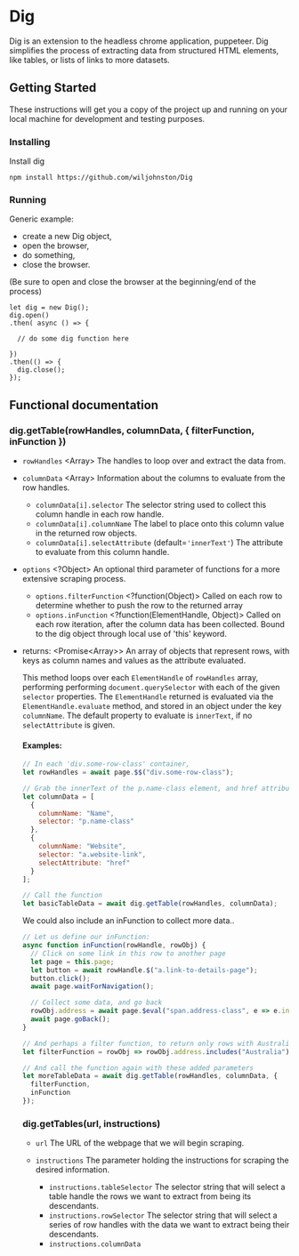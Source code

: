 # Dig

Dig is an extension to the headless chrome application, puppeteer. Dig simplifies the process of extracting data from structured HTML elements, like tables, or lists of links to more datasets.

## Getting Started

These instructions will get you a copy of the project up and running on your local machine for development and testing purposes.

### Installing

Install dig

```
npm install https://github.com/wiljohnston/Dig
```

### Running

Generic example:

- create a new Dig object,
- open the browser,
- do something,
- close the browser.

(Be sure to open and close the browser at the beginning/end of the process)

```
let dig = new Dig();
dig.open()
.then( async () => {

  // do some dig function here

})
.then(() => {
  dig.close();
});
```

## Functional documentation

### dig.getTable(rowHandles, columnData, { filterFunction, inFunction })

- `rowHandles` <Array<ElementHandle>> The handles to loop over and extract the data from.
- `columnData` <Array<ColumnObject>> Information about the columns to evaluate from the row handles.
  - `columnData[i].selector` <string> The selector string used to collect this column handle in each row handle.
  - `columnData[i].columnName` <string> The label to place onto this column value in the returned row objects.
  - `columnData[i].selectAttribute` <string> (default=`'innerText'`) The attribute to evaluate from this column handle.
- `options` <?Object> An optional third parameter of functions for a more extensive scraping process.

  - `options.filterFunction` <?function(Object)> Called on each row to determine whether to push the row to the returned array
  - `options.inFunction` <?function(ElementHandle, Object)> Called on each row iteration, after the column data has been collected. Bound to the dig object through local use of 'this' keyword.

- returns: <Promise<Array<Object>>> An array of objects that represent rows, with keys as column names and values as the attribute evaluated.

This method loops over each `ElementHandle` of `rowHandles` array, performing performing `document.querySelector` with each of the given `selector` properties. The `ElementHandle` returned is evaluated via the `ElementHandle.evaluate` method, and stored in an object under the key `columnName`. The default property to evaluate is `innerText`, if no `selectAttribute` is given.

#### Examples:

```js
// In each 'div.some-row-class' container,
let rowHandles = await page.$$("div.some-row-class");

// Grab the innerText of the p.name-class element, and href attribute addresses of each a.website-link element
let columnData = [
  {
    columnName: "Name",
    selector: "p.name-class"
  },
  {
    columnName: "Website",
    selector: "a.website-link",
    selectAttribute: "href"
  }
];

// Call the function
let basicTableData = await dig.getTable(rowHandles, columnData);
```

We could also include an inFunction to collect more data..

```js
// Let us define our inFunction:
async function inFunction(rowHandle, rowObj) {
  // Click on some link in this row to another page
  let page = this.page;
  let button = await rowHandle.$("a.link-to-details-page");
  button.click();
  await page.waitForNavigation();

  // Collect some data, and go back
  rowObj.address = await page.$eval("span.address-class", e => e.innerText);
  await page.goBack();
}

// And perhaps a filter function, to return only rows with Australian addresses
let filterFunction = rowObj => rowObj.address.includes("Australia");

// And call the function again with these added parameters
let moreTableData = await dig.getTable(rowHandles, columnData, {
  filterFunction,
  inFunction
});
```

### dig.getTables(url, instructions)

- `url` <string> The URL of the webpage that we will begin scraping.
- `instructions` <Object> The parameter holding the instructions for scraping the desired information.

  - `instructions.tableSelector` <string> The selector string that will select a table handle the rows we want to extract from being its descendants.
  - `instructions.rowSelector` <string> The selector string that will select a series of row handles with the data we want to extract being their descendants.
  - `instructions.columnData` <Object> Information about the columns to evaluate from the row handles.
  - `instructions.nextPageSelector` <?string> The selector string that will return the handle to the link to navigate to the next page/SERP.
  - `instructions.preFunction` <?function(page)> A function executed before scraping begins, used to prepare the webpage in some way. Bound to the dig object through local use of 'this' keyword.
  - `instructions.inFunction` <?function(ElementHandle, Object)> Passed down to getTable and called on each row iteration, after the column data has been collected. Bound to the dig object through local use of 'this' keyword.
  - `instructions.rowFilterFunction` <?function(Object)> Passed down to getTable and called on each object of collected row data, in order to determine whether that row should be pushed to the returned array.

- returns: <Promise<Array<{Object}>>> An array of objects that represent the selected rows, with column names as keys and the attribute evaluated as the object values. The array is the results of the `getTable` calls for each SERP/page concatenated.

This method firstly navigates to the given `url`, and performs the given `preFunction` (if defined). It then calls the `getTable` function on each SERP, passing down the `inFunction` and `preFunction`, and scrolling through the pages by clicking the `nextPageSelector` element (until it is no longer selectable). The output of the `getTable` function is concatenated into one array, which is returned.

####Examples:

In the following example, we scroll through the pages of somewebsite.com by clicking on the `button.next-page` element, selecting each row from the `.searchResultTable tbody` table, and collecting the 'Name' and 'Business' columm data with the `td:nth-child` selectors.

```js
let url = "somewebsite.com";

let instructions = {
  tableSelector: ".searchResultTable tbody",

  rowSelector: "tr",

  columnData: [
    {
      columnName: "Given Name",
      selector: "td:nth-child(1)"
    },
    {
      columnName: "Family Name",
      selector: "td:nth-child(2)"
    },
    {
      columnName: "Business",
      selector: "td:nth-child(3)"
    }
  ],

  nextPageSelector: "button.next-page"
};

let results = await dig.getTables(url, instructions);
```

We could also include a preFunction, to search for the data we will collect..

```js
// Select the search input, click on it, and search for 'Australia'
let ourPrefunction = async (page, browser) => {
  let textInput = await page.$("input.search-input");
  await textInputIcon.click();
  await page.keyboard.type("Australia");
};

// Now add this to our instructions object, and call the function again
instructions.preFunction = ourPrefunction;
let results = await dig.getTables(url, instructions);

};
We can also add filterFunction and inFunction callbacks to be passed down to `getTable`..
```
